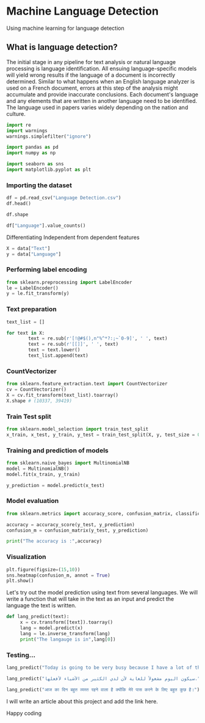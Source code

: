 # Machine Language Detection
Using machine learning for language detection

## What is language detection?

The initial stage in any pipeline for text analysis or natural language processing is language identification. All ensuing language-specific models will yield wrong results if the language of a document is incorrectly determined. Similar to what happens when an English language analyzer is used on a French document, errors at this step of the analysis might accumulate and provide inaccurate conclusions. Each document's language and any elements that are written in another language need to be identified. The language used in papers varies widely depending on the nation and culture.

```python
import re
import warnings
warnings.simplefilter("ignore")

import pandas as pd
import numpy as np

import seaborn as sns
import matplotlib.pyplot as plt
```
### Importing the dataset

```python
df = pd.read_csv("Language Detection.csv")
df.head()
```

```python
df.shape
```

```python
df["Language"].value_counts()
```
Differentiating Independent from dependent features

```python
X = data["Text"]
y = data["Language"]
```
### Performing label encoding

```python
from sklearn.preprocessing import LabelEncoder
le = LabelEncoder()
y = le.fit_transform(y)
```
### Text preparation

```python
text_list = []

for text in X:
        text = re.sub(r'[!@#$(),n"%^*?:;~`0-9]', ' ', text)
        text = re.sub(r'[[]]', ' ', text)
        text = text.lower()
        text_list.append(text)
```
### CountVectorizer

```python
from sklearn.feature_extraction.text import CountVectorizer
cv = CountVectorizer()
X = cv.fit_transform(text_list).toarray()
X.shape # (10337, 39419)
```
### Train Test split

```python
from sklearn.model_selection import train_test_split
x_train, x_test, y_train, y_test = train_test_split(X, y, test_size = 0.20)
```
### Training and prediction of models

```python
from sklearn.naive_bayes import MultinomialNB
model = MultinomialNB()
model.fit(x_train, y_train)
```


```python
y_prediction = model.predict(x_test)
```
### Model evaluation

```python
from sklearn.metrics import accuracy_score, confusion_matrix, classification_report

accuracy = accuracy_score(y_test, y_prediction)
confusion_m = confusion_matrix(y_test, y_prediction)

print("The accuracy is :",accuracy)
```
### Visualization

```python
plt.figure(figsize=(15,10))
sns.heatmap(confusion_m, annot = True)
plt.show()
```
Let's try out the model prediction using text from several languages. We will write a function that will take in the text as an input and predict the language the text is written.

```python
def lang_predict(text):
     x = cv.transform([text]).toarray() 
     lang = model.predict(x)
     lang = le.inverse_transform(lang) 
     print("The langauge is in",lang[0]) 
```
### Testing...

```python
lang_predict("Today is going to be very busy because I have a lot of things to do.")
```
```python
lang_predict("سيكون اليوم مشغولاً للغاية لأن لدي الكثير من الأشياء لأفعلها.")
```
```python
lang_predict("आज का दिन बहुत व्यस्त रहने वाला है क्योंकि मेरे पास करने के लिए बहुत कुछ है।")
```
I will write an article about this project and add the link here.

Happy coding







